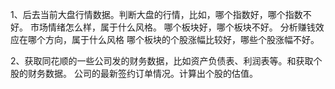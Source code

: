 1、后去当前大盘行情数据。判断大盘的行情，比如，哪个指数好，哪个指数不好。
市场情绪怎么样，属于什么风格。
哪个板块好，哪个板块不好。
分析赚钱效应在哪个方向，属于什么风格
哪个板块的个股涨幅比较好，哪些个股涨幅不好。

2、获取同花顺的一些公司发的财务数据，比如资产负债表、利润表等。和获取个股的财务数据。
公司的最新签约订单情况。计算出个股的估值。
